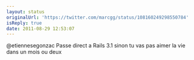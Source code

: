 ```yaml
---
layout: status
originalUrl: 'https://twitter.com/marcgg/status/108160249298550784'
isReply: true
date: 2011-08-29 12:53:07
---
```


@etiennesegonzac Passe direct a Rails 3.1 sinon tu vas pas aimer la vie dans un mois ou deux
